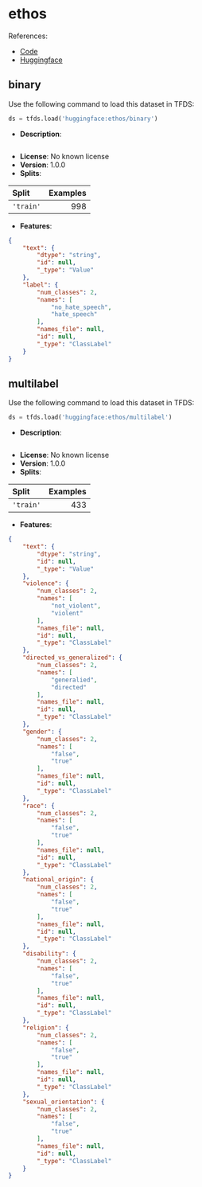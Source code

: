 # ethos

References:

*   [Code](https://github.com/huggingface/datasets/blob/master/datasets/ethos)
*   [Huggingface](https://huggingface.co/datasets/ethos)


## binary


Use the following command to load this dataset in TFDS:

```python
ds = tfds.load('huggingface:ethos/binary')
```

*   **Description**:

```

```

*   **License**: No known license
*   **Version**: 1.0.0
*   **Splits**:

Split  | Examples
:----- | -------:
`'train'` | 998

*   **Features**:

```json
{
    "text": {
        "dtype": "string",
        "id": null,
        "_type": "Value"
    },
    "label": {
        "num_classes": 2,
        "names": [
            "no_hate_speech",
            "hate_speech"
        ],
        "names_file": null,
        "id": null,
        "_type": "ClassLabel"
    }
}
```



## multilabel


Use the following command to load this dataset in TFDS:

```python
ds = tfds.load('huggingface:ethos/multilabel')
```

*   **Description**:

```

```

*   **License**: No known license
*   **Version**: 1.0.0
*   **Splits**:

Split  | Examples
:----- | -------:
`'train'` | 433

*   **Features**:

```json
{
    "text": {
        "dtype": "string",
        "id": null,
        "_type": "Value"
    },
    "violence": {
        "num_classes": 2,
        "names": [
            "not_violent",
            "violent"
        ],
        "names_file": null,
        "id": null,
        "_type": "ClassLabel"
    },
    "directed_vs_generalized": {
        "num_classes": 2,
        "names": [
            "generalied",
            "directed"
        ],
        "names_file": null,
        "id": null,
        "_type": "ClassLabel"
    },
    "gender": {
        "num_classes": 2,
        "names": [
            "false",
            "true"
        ],
        "names_file": null,
        "id": null,
        "_type": "ClassLabel"
    },
    "race": {
        "num_classes": 2,
        "names": [
            "false",
            "true"
        ],
        "names_file": null,
        "id": null,
        "_type": "ClassLabel"
    },
    "national_origin": {
        "num_classes": 2,
        "names": [
            "false",
            "true"
        ],
        "names_file": null,
        "id": null,
        "_type": "ClassLabel"
    },
    "disability": {
        "num_classes": 2,
        "names": [
            "false",
            "true"
        ],
        "names_file": null,
        "id": null,
        "_type": "ClassLabel"
    },
    "religion": {
        "num_classes": 2,
        "names": [
            "false",
            "true"
        ],
        "names_file": null,
        "id": null,
        "_type": "ClassLabel"
    },
    "sexual_orientation": {
        "num_classes": 2,
        "names": [
            "false",
            "true"
        ],
        "names_file": null,
        "id": null,
        "_type": "ClassLabel"
    }
}
```


